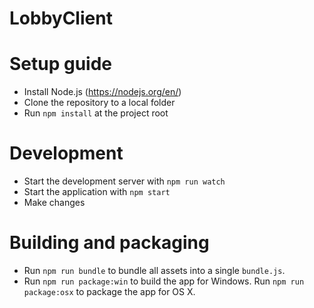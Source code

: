 # LobbyClient

# Setup guide
- Install Node.js (https://nodejs.org/en/)
- Clone the repository to a local folder
- Run `npm install` at the project root

# Development
- Start the development server with `npm run watch`
- Start the application with `npm start`
- Make changes

# Building and packaging
- Run `npm run bundle` to bundle all assets into a single `bundle.js`.
- Run `npm run package:win` to build the app for Windows. Run `npm run package:osx` to package the app for OS X.